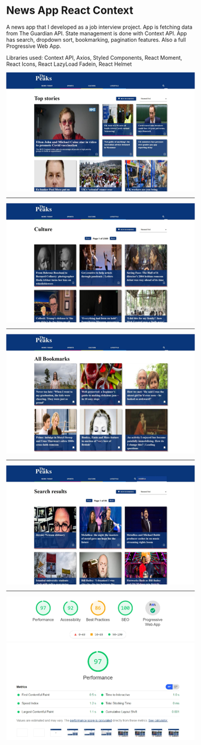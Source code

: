 # News App React Context

A news app that I developed as a job interview project. App is fetching data from The Guardian API. State management is done with Context API. App has search, dropdown sort, bookmarking, pagination features. Also a full Progressive Web App.

Libraries used: Context API, Axios, Styled Components, React Moment, React Icons, React LazyLoad Fadein, React Helmet

![alt text](https://raw.githubusercontent.com/keremcanb/news-app-react-context/master/public/screenshots/ss01.jpg)

---

![alt text](https://raw.githubusercontent.com/keremcanb/news-app-react-context/master/public/screenshots/ss02.jpg)

---

![alt text](https://raw.githubusercontent.com/keremcanb/news-app-react-context/master/public/screenshots/ss03.jpg)

---

![alt text](https://raw.githubusercontent.com/keremcanb/news-app-react-context/master/public/screenshots/ss04.jpg)

---

![alt text](https://raw.githubusercontent.com/keremcanb/news-app-react-context/master/public/screenshots/ss05.jpg)
